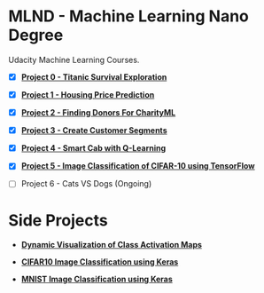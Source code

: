 # MLND - Machine Learning Nano Degree

Udacity Machine Learning Courses.

- [x] [**Project 0 - Titanic Survival Exploration**](https://github.com/mtyylx/MLND/blob/master/P0_Titanic/titanic_survival_exploration.ipynb)  

- [x] [**Project 1 - Housing Price Prediction**](https://github.com/mtyylx/MLND/blob/master/P1_Boston_Housing/boston_housing.ipynb)

- [x] [**Project 2 - Finding Donors For CharityML**](https://github.com/mtyylx/MLND/blob/master/P2_Finding_Donors/finding_donors.ipynb)

- [x] [**Project 3 - Create Customer Segments**](https://github.com/mtyylx/MLND/blob/master/P3_Create_Customer_Segments/customer_segments.ipynb)

- [x] [**Project 4 - Smart Cab with Q-Learning**](https://github.com/mtyylx/MLND/blob/master/P4_Smart_Cab/smartcab.ipynb)

- [x] [**Project 5 - Image Classification of CIFAR-10 using TensorFlow**](https://github.com/mtyylx/MLND/blob/master/P5_Image_Classification/image_classification_ZH-CN.ipynb)

- [ ] Project 6 - Cats VS Dogs (Ongoing)

# Side Projects

- [**Dynamic Visualization of Class Activation Maps**](https://github.com/mtyylx/MLND/blob/master/P6_Dogs_VS_Cats/Class%20Activation%20Map%20Visualizations.ipynb)

- [**CIFAR10 Image Classification using Keras**](https://github.com/mtyylx/MLND/blob/master/P5_Image_Classification/CIFAR10%20Image%20Classification%20using%20Keras%20(Concise).ipynb) 

- [**MNIST Image Classification using Keras**](https://github.com/mtyylx/MLND/blob/master/P5_Image_Classification/MNIST%20Image%20Classification%20using%20Keras.ipynb)

